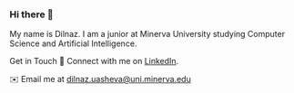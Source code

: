 ### Hi there 👋
My name is Dilnaz. I am a junior at Minerva University studying Computer Science and Artificial Intelligence.


Get in Touch
💼 Connect with me on [LinkedIn](https://www.linkedin.com/in/dilnaz-uasheva/).

✉️ Email me at dilnaz.uasheva@uni.minerva.edu

<!--
**dilnazua/dilnazua** is a ✨ _special_ ✨ repository because its `README.md` (this file) appears on your GitHub profile.

Here are some ideas to get you started:

- 🔭 I’m currently working on ...
- 🌱 I’m currently learning ...
- 👯 I’m looking to collaborate on ...
- 🤔 I’m looking for help with ...
- 💬 Ask me about ...
- 📫 How to reach me: ...
- 😄 Pronouns: ...
- ⚡ Fun fact: ...
-->
